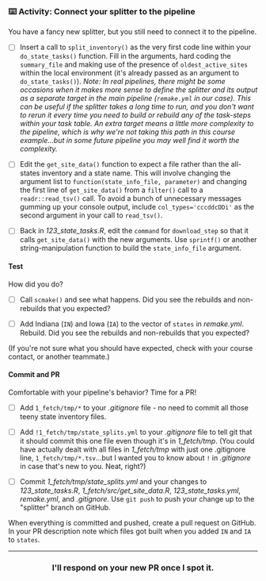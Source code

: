 ### :keyboard: Activity: Connect your splitter to the pipeline

You have a fancy new splitter, but you still need to connect it to the pipeline.

- [ ] Insert a call to `split_inventory()` as the very first code line within your `do_state_tasks()` function. Fill in the arguments, hard coding the `summary_file` and making use of the presence of `oldest_active_sites` within the local environment (it's already passed as an argument to `do_state_tasks()`). 
  _Note: In real pipelines, there might be some occasions when it makes more sense to define the splitter and its output as a separate target in the main pipeline (`remake.yml` in our case). This can be useful if the splitter takes a long time to run, and you don't want to rerun it every time you need to build or rebuild any of the task-steps within your task table. An extra target means a little more complexity to the pipeline, which is why we're not taking this path in this course example...but in some future pipeline you may well find it worth the complexity._

- [ ] Edit the `get_site_data()` function to expect a file rather than the all-states inventory and a state name. This will involve changing the argument list to `function(state_info_file, parameter)` and changing the first line of `get_site_data()` from a `filter()` call to a `readr::read_tsv()` call. To avoid a bunch of unnecessary messages gumming up your console output, include `col_types='cccddcDDi'` as the second argument in your call to `read_tsv()`.

- [ ] Back in *123_state_tasks.R*, edit the `command` for `download_step` so that it calls `get_site_data()` with the new arguments. Use `sprintf()` or another string-manipulation function to build the `state_info_file` argument.

#### Test

How did you do?

- [ ] Call `scmake()` and see what happens. Did you see the rebuilds and non-rebuilds that you expected?

- [ ] Add Indiana (`IN`) and Iowa (`IA`) to the vector of `states` in *remake.yml*. Rebuild. Did you see the rebuilds and non-rebuilds that you expected?

(If you're not sure what you should have expected, check with your course contact, or another teammate.)

#### Commit and PR

Comfortable with your pipeline's behavior? Time for a PR!

- [ ] Add `1_fetch/tmp/*` to your *.gitignore* file - no need to commit all those teeny state inventory files.

- [ ] Add `!1_fetch/tmp/state_splits.yml` to your *.gitignore* file to tell git that it should commit this one file even though it's in *1_fetch/tmp*. (You could have actually dealt with all files in *1_fetch/tmp* with just one .gitignore line, `1_fetch/tmp/*.tsv`...but I wanted you to know about `!` in *.gitignore* in case that's new to you. Neat, right?)

- [ ] Commit *1_fetch/tmp/state_splits.yml* and your changes to *123_state_tasks.R*, *1_fetch/src/get_site_data.R*, *123_state_tasks.yml*, *remake.yml*, and *.gitignore*. Use `git push` to push your change up to the "splitter" branch on GitHub.

When everything is committed and pushed, create a pull request on GitHub. In your PR description note which files got built when you added `IN` and `IA` to `states`.

<hr><h3 align="center">I'll respond on your new PR once I spot it.</h3>
